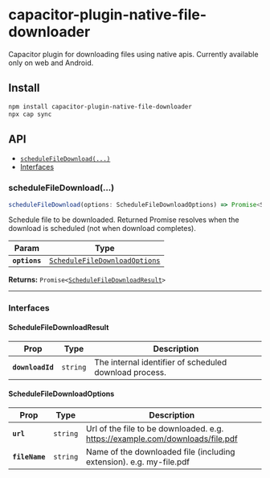 # capacitor-plugin-native-file-downloader

Capacitor plugin for downloading files using native apis. Currently available only on web and Android.

## Install

```bash
npm install capacitor-plugin-native-file-downloader
npx cap sync
```

## API

<docgen-index>

* [`scheduleFileDownload(...)`](#schedulefiledownload)
* [Interfaces](#interfaces)

</docgen-index>

<docgen-api>
<!--Update the source file JSDoc comments and rerun docgen to update the docs below-->

### scheduleFileDownload(...)

```typescript
scheduleFileDownload(options: ScheduleFileDownloadOptions) => Promise<ScheduleFileDownloadResult>
```

Schedule file to be downloaded.
Returned Promise resolves when the download is scheduled (not when download completes).

| Param         | Type                                                                                |
| ------------- | ----------------------------------------------------------------------------------- |
| **`options`** | <code><a href="#schedulefiledownloadoptions">ScheduleFileDownloadOptions</a></code> |

**Returns:** <code>Promise&lt;<a href="#schedulefiledownloadresult">ScheduleFileDownloadResult</a>&gt;</code>

--------------------


### Interfaces


#### ScheduleFileDownloadResult

| Prop             | Type                | Description                                            |
| ---------------- | ------------------- | ------------------------------------------------------ |
| **`downloadId`** | <code>string</code> | The internal identifier of scheduled download process. |


#### ScheduleFileDownloadOptions

| Prop           | Type                | Description                                                                   |
| -------------- | ------------------- | ----------------------------------------------------------------------------- |
| **`url`**      | <code>string</code> | Url of the file to be downloaded. e.g. https://example.com/downloads/file.pdf |
| **`fileName`** | <code>string</code> | Name of the downloaded file (including extension). e.g. my-file.pdf           |

</docgen-api>
